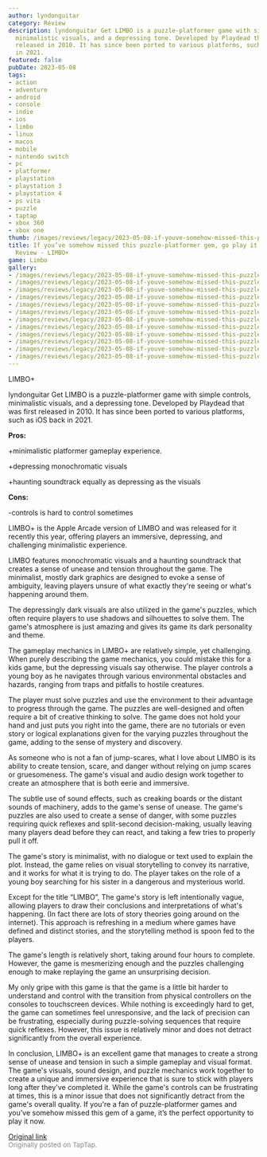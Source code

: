 ```yaml
---
author: lyndonguitar
category: Review
description: lyndonguitar Get LIMBO is a puzzle-platformer game with simple controls,
  minimalistic visuals, and a depressing tone. Developed by Playdead that was first
  released in 2010. It has since been ported to various platforms, such as iOS back
  in 2021.
featured: false
pubDate: 2023-05-08
tags:
- action
- adventure
- android
- console
- indie
- ios
- limbo
- linux
- macos
- mobile
- nintendo switch
- pc
- platformer
- playstation
- playstation 3
- playstation 4
- ps vita
- puzzle
- taptap
- xbox 360
- xbox one
thumb: /images/reviews/legacy/2023-05-08-if-youve-somehow-missed-this-puzzle-platformer-gem-go-play-it-now--full-review---limbo-0.avif
title: If you’ve somehow missed this puzzle-platformer gem, go play it now | Full
  Review - LIMBO+
game: Limbo
gallery:
- /images/reviews/legacy/2023-05-08-if-youve-somehow-missed-this-puzzle-platformer-gem-go-play-it-now--full-review---limbo-0.avif
- /images/reviews/legacy/2023-05-08-if-youve-somehow-missed-this-puzzle-platformer-gem-go-play-it-now--full-review---limbo-1.avif
- /images/reviews/legacy/2023-05-08-if-youve-somehow-missed-this-puzzle-platformer-gem-go-play-it-now--full-review---limbo-2.avif
- /images/reviews/legacy/2023-05-08-if-youve-somehow-missed-this-puzzle-platformer-gem-go-play-it-now--full-review---limbo-3.avif
- /images/reviews/legacy/2023-05-08-if-youve-somehow-missed-this-puzzle-platformer-gem-go-play-it-now--full-review---limbo-4.avif
- /images/reviews/legacy/2023-05-08-if-youve-somehow-missed-this-puzzle-platformer-gem-go-play-it-now--full-review---limbo-5.avif
- /images/reviews/legacy/2023-05-08-if-youve-somehow-missed-this-puzzle-platformer-gem-go-play-it-now--full-review---limbo-6.avif
- /images/reviews/legacy/2023-05-08-if-youve-somehow-missed-this-puzzle-platformer-gem-go-play-it-now--full-review---limbo-7.avif
- /images/reviews/legacy/2023-05-08-if-youve-somehow-missed-this-puzzle-platformer-gem-go-play-it-now--full-review---limbo-8.avif
- /images/reviews/legacy/2023-05-08-if-youve-somehow-missed-this-puzzle-platformer-gem-go-play-it-now--full-review---limbo-9.avif
- /images/reviews/legacy/2023-05-08-if-youve-somehow-missed-this-puzzle-platformer-gem-go-play-it-now--full-review---limbo-10.avif
- /images/reviews/legacy/2023-05-08-if-youve-somehow-missed-this-puzzle-platformer-gem-go-play-it-now--full-review---limbo-11.avif
---
```

LIMBO+

lyndonguitar
Get
LIMBO is a puzzle-platformer game with simple controls, minimalistic visuals, and a depressing tone. Developed by Playdead that was first released in 2010. It has since been ported to various platforms, such as iOS back in 2021.


**Pros:**


+minimalistic platformer gameplay experience.

+depressing monochromatic visuals

+haunting soundtrack equally as depressing as the visuals


**Cons:**


-controls is hard to control sometimes

LIMBO+ is the Apple Arcade version of LIMBO and was released for it recently this year, offering players an immersive, depressing, and challenging minimalistic experience.

LIMBO features monochromatic visuals and a haunting soundtrack that creates a sense of unease and tension throughout the game. The minimalist, mostly dark graphics are designed to evoke a sense of ambiguity, leaving players unsure of what exactly they're seeing or what's happening around them.

The depressingly dark visuals are also utilized in the game's puzzles, which often require players to use shadows and silhouettes to solve them. The game's atmosphere is just amazing and gives its game its dark personality and theme.

The gameplay mechanics in LIMBO+ are relatively simple, yet challenging. When purely describing the game mechanics, you could mistake this for a kids game, but the depressing visuals say otherwise. The player controls a young boy as he navigates through various environmental obstacles and hazards, ranging from traps and pitfalls to hostile creatures.

The player must solve puzzles and use the environment to their advantage to progress through the game. The puzzles are well-designed and often require a bit of creative thinking to solve. The game does not hold your hand and just puts you right into the game, there are no tutorials or even story or logical explanations given for the varying puzzles throughout the game, adding to the sense of mystery and discovery.

As someone who is not a fan of jump-scares, what I love about LIMBO is its ability to create tension, scare, and danger without relying on jump scares or gruesomeness. The game's visual and audio design work together to create an atmosphere that is both eerie and immersive.

The subtle use of sound effects, such as creaking boards or the distant sounds of machinery, adds to the game's sense of unease. The game's puzzles are also used to create a sense of danger, with some puzzles requiring quick reflexes and split-second decision-making, usually leaving many players dead before they can react, and taking a few tries to properly pull it off.

The game's story is minimalist, with no dialogue or text used to explain the plot. Instead, the game relies on visual storytelling to convey its narrative, and it works for what it is trying to do. The player takes on the role of a young boy searching for his sister in a dangerous and mysterious world.

Except for the title “LIMBO”, The game's story is left intentionally vague, allowing players to draw their conclusions and interpretations of what's happening. (In fact there are lots of story theories going around on the internet). This approach is refreshing in a medium where games have defined and distinct stories, and the storytelling method is spoon fed to the players.

The game's length is relatively short, taking around four hours to complete. However, the game is mesmerizing enough and the puzzles challenging enough to make replaying the game an unsurprising decision.

My only gripe with this game is that the game is a little bit harder to understand and control with the transition from physical controllers on the consoles to touchscreen devices. While nothing is exceedingly hard to get, the game can sometimes feel unresponsive, and the lack of precision can be frustrating, especially during puzzle-solving sequences that require quick reflexes. However, this issue is relatively minor and does not detract significantly from the overall experience.

In conclusion, LIMBO+ is an excellent game that manages to create a strong sense of unease and tension in such a simple gameplay and visual format. The game's visuals, sound design, and puzzle mechanics work together to create a unique and immersive experience that is sure to stick with players long after they've completed it. While the game's controls can be frustrating at times, this is a minor issue that does not significantly detract from the game's overall quality. If you're a fan of puzzle-platformer games and you’ve somehow missed this gem of a game, it’s the perfect opportunity to play it now.

[Original link](https://www.taptap.io/post/5376417)<br><span style="font-size: 0.95em; color: #888;">Originally posted on TapTap.</span>